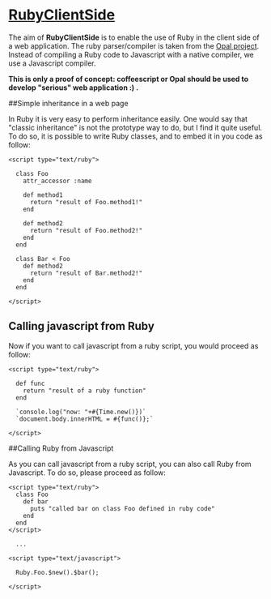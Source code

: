 # [RubyClientSide]()

The aim of **RubyClientSide** is to enable the use of Ruby in the client side of a web application.
The ruby parser/compiler is taken from the [Opal project](https://github.com/opal/opal).
Instead of compiling a Ruby code to Javascript with a native compiler, we use a Javascript compiler.

**This is only a proof of concept: coffeescript or Opal should be used to develop "serious" web application :) .**

##Simple inheritance in a web page

In Ruby it is very easy to perform inheritance easily.
One would say that "classic inheritance" is not the prototype way to do, but I find it quite useful.
To do so, it is possible to write Ruby classes, and to embed it in you code as follow:
```
<script type="text/ruby">
      
  class Foo
    attr_accessor :name

    def method1
      return "result of Foo.method1!"
    end

    def method2
      return "result of Foo.method2!"
    end
  end

  class Bar < Foo
    def method2
      return "result of Bar.method2!"
    end
  end

</script>
```

## Calling javascript from Ruby

Now if you want to call javascript from a ruby script, you would proceed as follow:
```
<script type="text/ruby">
      
  def func 
    return "result of a ruby function"
  end

  `console.log("now: "+#{Time.new()})`
  `document.body.innerHTML = #{func()};`

</script>
```

##Calling Ruby from Javascript

As you can call javascript from a ruby script, you can also call Ruby from Javascript. To do so, please proceed as follow:

```
<script type="text/ruby">
  class Foo
    def bar
      puts "called bar on class Foo defined in ruby code"
    end
  end
</script>

  ...

<script type="text/javascript">
      
  Ruby.Foo.$new().$bar();

</script>
```

    
